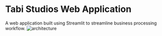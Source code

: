 # Tabi Studios Web Application

A web application built using Streamlit to streamline business processing workflow. 
![architecture](https://github.com/Joanna-Khek/tabi-studios-webapp/assets/53141849/8febc3ae-7830-4461-895f-74363968c278)
